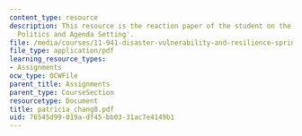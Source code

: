 ```yaml
---
content_type: resource
description: This resource is the reaction paper of the student on the topic 'Disaster
  Politics and Agenda Setting'.
file: /media/courses/11-941-disaster-vulnerability-and-resilience-spring-2005/76545d99019adf45bb0331ac7e4149b1_patricia_chang8.pdf
file_type: application/pdf
learning_resource_types:
- Assignments
ocw_type: OCWFile
parent_title: Assignments
parent_type: CourseSection
resourcetype: Document
title: patricia_chang8.pdf
uid: 76545d99-019a-df45-bb03-31ac7e4149b1
---
```

